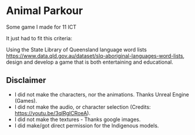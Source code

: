 ﻿# Animal Parkour

Some game I made for 11 ICT

It just had to fit this criteria:

Using the State Library of Queensland language word lists https://www.data.qld.gov.au/dataset/slq-aboriginal-languages-word-lists, design and develop a game that is both entertaining and educational.

## Disclaimer
- I did not make the characters, nor the animations. Thanks Unreal Engine (Games).
- I did not make the audio, or character selection (Credits: https://youtu.be/3qlRgICRoeA).
- I did not make the textures - Thanks google images.
- I did make/got direct permission for the Indigenous models.
